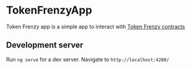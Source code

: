 # TokenFrenzyApp

Token Frenzy app is a simple app to interact with [Token Frenzy contracts](https://github.com/stefan-b10/tokenfrenzy-contracts.git)

## Development server

Run `ng serve` for a dev server. Navigate to `http://localhost:4200/`
